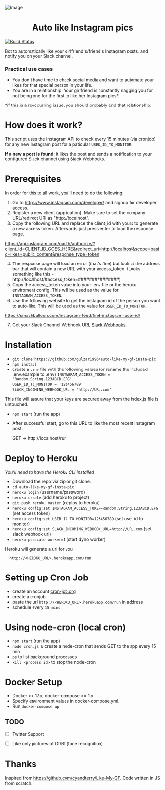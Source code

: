 ![Image](/instagram.png)
<h1 align="center"> Auto like Instagram pics </h1>  

[![Build Status](https://travis-ci.org/brennan-v/auto-like-my-gf-insta-pics.svg?branch=dev)](https://travis-ci.org/brennan-v/auto-like-my-gf-insta-pics)  

Bot to automatically like your girlfriend's/friend's Instagram posts, and notify you on your Slack channel.

### Practical use cases

 - You don't have time to check social media and want to automate your likes for that special person in your life.
 - You are in a relationship. Your girlfriend is constantly nagging you for not being one for the first to like her Instagram pics*.

 *if this is a reoccurring issue, you should probably end that relationship.

How does it work?
================
This script uses the Instagram API to check every 15 minutes (via cronjob) for any new Instagram post for a paticular `USER_ID_TO_MONITOR`.  

**If a new a post is found**: it likes the post and sends a notification to your configured Slack channel using Slack Webhooks.

Prerequisites
===================
In order for this to all work, you'll need to do the following:

1. Go to https://www.instagram.com/developer/ and signup for developer access.
2. Register a new client (application). Make sure to set the company URL/redirect URI as "http://localhost".
3. Copy the following URL and replace the client_id with yours to generate a new access token. Afterwards just press enter to load the response page.

https://api.instagram.com/oauth/authorize/?client_id=CLIENT_ID_GOES_HERE&redirect_uri=http://localhost&scope=basic+likes+public_content&response_type=token

4. The response page will load an error (that's fine) but look at the address bar that will contain a new URL with your access_token. (Looks something like this - http://localhost/#access_token=###############)
5. Copy the access_token value into your .env file or the heroku enviroment config. This will be used as the value for `INSTAGRAM_ACCESS_TOKEN`.
6. Use the following website to get the instagram id of the person you want to auto-like. This will be used as the value for `USER_ID_TO_MONITOR`.

https://smashballoon.com/instagram-feed/find-instagram-user-id/  

7. Get your Slack Channel Webhook URL [Slack Webhooks](https://api.slack.com/incoming-webhooks).

Installation
===============

 - `git clone https://github.com/gulzar1996/auto-like-my-gf-insta-pic`
 - `npm install`
 - create a `.env` file with the following values (or rename the included .env.example to .env)
`INSTAGRAM_ACCESS_TOKEN = 'Random.String.123ABCD.EFG'`  
`USER_ID_TO_MONITOR = '123456789' `  
`SLACK_INCOMING_WEBHOOK_URL = 'http://URL.com' `

This file will assure that your keys are secured away from the index.js file is untouched.
 - `npm start` (run the app)

- After successful start, go to this URL to like the most recent instagram post.

     GET -> http://localhost/run

Deploy to Heroku
================
*You'll need to have the Heroku CLI installed*
 - Download the repo via zip or git clone.
 - `cd auto-like-my-gf-insta-pic`
 - `heroku login` (username/password)
 - `heroku create` (add heroku to project)
 - `git push heroku master` (deploy to heroku)
 - `heroku config:set INSTAGRAM_ACCESS_TOKEN=Random.String.123ABCD.EFG` (set access token)
 - `heroku config:set USER_ID_TO_MONITOR=123456789` (set user id to monitor)
 - `heroku config:set SLACK_INCOMING_WEBHOOK_URL=http://URL.com` (set slack webhook url)
 - `heroku ps:scale worker=1` (start dyno worker)

 Heroku will generate a url for you

      http://<HEROKU_URL>.herokuapp.com/run

Setting up Cron Job
===================

 - create an account [cron-job.org](https://cron-job.org/en/)
 - create a cronjob
 - paste the url `http://<HEROKU_URL>.herokuapp.com/run` in address
 - schedule every `15 mins`

 Using node-cron (local cron)
 ===============
 - `npm start` (run the app)
 - `node cron.js &` create a node-cron that sends GET to the app every 15 min
 - `ps` to list background processes
 - `kill <process id>` to stop the node-cron


Docker Setup
===================

 - Docker >= 17.x, docker-compose >= 1.x
 - Specify environment values in docker-compose.yml.
 - Run `docker-compose up`

 ## TODO
- [ ] Twitter Support
- [ ] Like only pictures of Gf/Bf (face recognition)


 Thanks
=================

Inspired from https://github.com/cyandterry/Like-My-GF. Code written in JS from scratch.